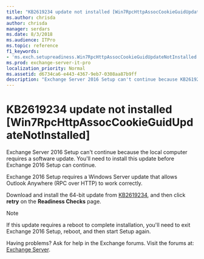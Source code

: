 ```yaml
---
title: "KB2619234 update not installed [Win7RpcHttpAssocCookieGuidUpdateNotInstalled]"
ms.author: chrisda
author: chrisda
manager: serdars
ms.date: 8/3/2018
ms.audience: ITPro
ms.topic: reference
f1_keywords:
- 'ms.exch.setupreadiness.Win7RpcHttpAssocCookieGuidUpdateNotInstalled'
ms.prod: exchange-server-it-pro
localization_priority: Normal
ms.assetid: d6734ca6-e443-4367-9eb7-0308aa87b9ff
description: "Exchange Server 2016 Setup can't continue because KB2619234 isn't installed on the local Windows server."
---
```


# KB2619234 update not installed [Win7RpcHttpAssocCookieGuidUpdateNotInstalled]

Exchange Server 2016 Setup can't continue because the local computer requires a software update. You'll need to install this update before Exchange 2016 Setup can continue.
  
Exchange 2016 Setup requires a Windows Server update that allows Outlook Anywhere (RPC over HTTP) to work correctly.
  
Download and install the 64-bit update from [KB2619234](http://go.microsoft.com/fwlink/?linkid=3052&kbid=2619234), and then click **retry** on the **Readiness Checks** page.
  
> [!NOTE]
> If this update requires a reboot to complete installation, you'll need to exit Exchange 2016 Setup, reboot, and then start Setup again.

Having problems? Ask for help in the Exchange forums. Visit the forums at: [Exchange Server](https://go.microsoft.com/fwlink/p/?linkId=60612).
